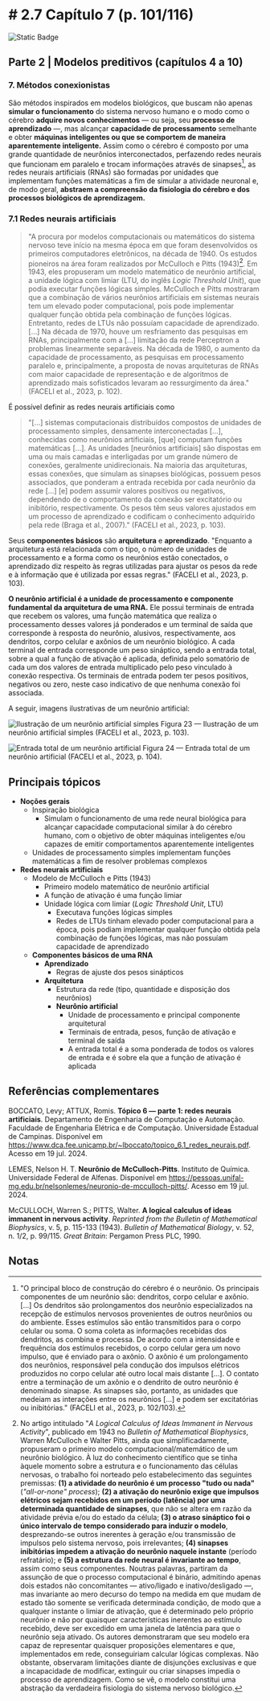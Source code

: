 # # 2.7 Capítulo 7 (p. 101/116)

![Static Badge](https://img.shields.io/badge/Status-Estudando-grey?labelColor=31A8B8)

## Parte 2 | Modelos preditivos (capítulos 4 a 10)

### 7. Métodos conexionistas

São métodos inspirados em modelos biológicos, que buscam não apenas **simular o funcionamento** do sistema nervoso humano e o modo como o cérebro **adquire novos conhecimentos** — ou seja, seu **processo de aprendizado** —, mas alcançar **capacidade de processamento** semelhante e obter **máquinas inteligentes ou que se comportem de maneira aparentemente inteligente.** Assim como o cérebro é composto por uma grande quantidade de neurônios interconectados, perfazendo redes neurais que funcionam em paralelo e trocam informações através de sinapses[^1], as redes neurais artificiais (RNAs) são formadas por unidades que implementam funções matemáticas a fim de simular a atividade neuronal e, de modo geral, **abstraem a compreensão da fisiologia do cérebro e dos processos biológicos de aprendizagem.**

### 7.1 Redes neurais artificiais

>"A procura por modelos computacionais ou matemáticos do sistema nervoso teve início na mesma época em que foram desenvolvidos os primeiros computadores eletrônicos, na década de 1940. Os estudos pioneiros na área foram realizados por McCulloch e Pitts (1943)[^2]. Em 1943, eles propuseram um modelo matemático de neurônio artificial, a unidade lógica com limiar (LTU, do inglês *Logic Threshold Unit*), que podia executar funções lógicas simples. McCulloch e Pitts mostraram que a combinação de vários neurônios artificiais em sistemas neurais tem um elevado poder computacional, pois pode implementar qualquer função obtida pela combinação de funções lógicas. Entretanto, redes de LTUs não possuíam capacidade de aprendizado. [...] Na década de 1970, houve um resfriamento das pesquisas em RNAs, principalmente com a [...] limitação da rede Perceptron a problemas linearmente separáveis. Na década de 1980, o aumento da capacidade de processamento, as pesquisas em processamento paralelo e, principalmente, a proposta de novas arquiteturas de RNAs com maior capacidade de representação e de algoritmos de aprendizado mais sofisticados levaram ao ressurgimento da área." (FACELI et al., 2023, p. 102).

É possível definir as redes neurais artificiais como

>"[...] sistemas computacionais distribuídos compostos de unidades de processamento simples, densamente interconectadas [...], conhecidas como neurônios artificiais, [que] computam funções matemáticas [...]. As unidades [neurônios artificiais] são dispostas em uma ou mais camadas e interligadas por um grande número de conexões, geralmente unidirecionais. Na maioria das arquiteturas, essas conexões, que simulam as sinapses biológicas, possuem pesos associados, que ponderam a entrada recebida por cada neurônio da rede [...] [e] podem assumir valores positivos ou negativos, dependendo de o comportamento da conexão ser excitatório ou inibitório, respectivamente. Os pesos têm seus valores ajustados em um processo de aprendizado e codificam o conhecimento adquirido pela rede (Braga et al., 2007)." (FACELI et al., 2023, p. 103).

Seus **componentes básicos** são **arquitetura** e **aprendizado**. "Enquanto a arquitetura está relacionada com o tipo, o número de unidades de processamento e a forma como os neurônios estão conectados, o aprendizado diz respeito às regras utilizadas para ajustar os pesos da rede e à informação que é utilizada por essas regras." (FACELI et al., 2023, p. 103).

**O neurônio artificial é a unidade de processamento e componente fundamental da arquitetura de uma RNA.** Ele possui terminais de entrada que recebem os valores, uma função matemática que realiza o processamento desses valores já ponderados e um terminal de saída que corresponde à resposta do neurônio, alusivos, respectivamente, aos dendritos, corpo celular e axônios de um neurônio biológico. A cada terminal de entrada corresponde um peso sináptico, sendo a entrada total, sobre a qual a função de ativação é aplicada, definida pelo somatório de cada um dos valores de entrada multiplicado pelo peso vinculado à conexão respectiva. Os terminais de entrada podem ter pesos positivos, negativos ou zero, neste caso indicativo de que nenhuma conexão foi associada.

A seguir, imagens ilustrativas de um neurônio artificial:

![Ilustração de um neurônio artificial simples](../../imagens/23_am_faceli_neuronio_artificial.png)
Figura 23 — Ilustração de um neurônio artificial simples (FACELI et al., 2023, p. 103).

![Entrada total de um neurônio artificial](../../imagens/24_am_faceli_entrada_total_do_neuronio_artificial.png)
Figura 24 — Entrada total de um neurônio artificial (FACELI et al., 2023, p. 104).

## Principais tópicos

- **Noções gerais**
  - Inspiração biológica
    - Simulam o funcionamento de uma rede neural biológica para alcançar capacidade computacional similar à do cérebro humano, com o objetivo de obter máquinas inteligentes e/ou capazes de emitir comportamentos aparentemente inteligentes
  - Unidades de processamento simples implementam funções matemáticas a fim de resolver problemas complexos
- **Redes neurais artificiais**
  - Modelo de McCulloch e Pitts (1943)
    - Primeiro modelo matemático de neurônio artificial
    - A função de ativação é uma função limiar
    - Unidade lógica com limiar (*Logic Threshold Unit*, LTU)
      - Executava funções lógicas simples
      - Redes de LTUs tinham elevado poder computacional para a época, pois podiam implementar qualquer função obtida pela combinação de funções lógicas, mas não possuíam capacidade de aprendizado
  - **Componentes básicos de uma RNA**
    - **Aprendizado**
      - Regras de ajuste dos pesos sinápticos
    - **Arquitetura**
      - Estrutura da rede (tipo, quantidade e disposição dos neurônios)
      - **Neurônio artificial**
        - Unidade de processamento e principal componente arquitetural
        - Terminais de entrada, pesos, função de ativação e terminal de saída
        - A entrada total é a soma ponderada de todos os valores de entrada e é sobre ela que a função de ativação é aplicada

## Referências complementares

BOCCATO, Levy; ATTUX, Romis. **Tópico 6 — parte 1: redes neurais artificiais**. Departamento de Engenharia de Computação e Automação. Faculdade de Engenharia Elétrica e de Computação. Universidade Estadual de Campinas. Disponível em <https://www.dca.fee.unicamp.br/~lboccato/topico_6.1_redes_neurais.pdf>. Acesso em 19 jul. 2024.

LEMES, Nelson H. T. **Neurônio de McCulloch-Pitts**. Instituto de Química. Universidade Federal de Alfenas. Disponível em <https://pessoas.unifal-mg.edu.br/nelsonlemes/neuronio-de-mcculloch-pitts/>. Acesso em 19 jul. 2024.

McCULLOCH, Warren S.; PITTS, Walter. **A logical calculus of ideas immanent in nervous activity**. *Reprinted from the Bulletin of Mathematical Biophysics*, v. 5, p. 115-133 (1943). *Bulletin of Mathematical Biology*, v. 52, n. 1/2, p. 99/115. *Great Britain*: Pergamon Press PLC, 1990.

## Notas

[^1]: "O principal bloco de construção do cérebro é o neurônio. Os principais componentes de um neurônio são: dendritos, corpo celular e axônio. [...] Os dendritos são prolongamentos dos neurônio especializados na recepção de estímulos nervosos provenientes de outros neurônios ou do ambiente. Esses estímulos são então transmitidos para o corpo celular ou soma. O soma coleta as informações recebidas dos dendritos, as combina e processa. De acordo com a intensidade e frequência dos estímulos recebidos, o corpo celular gera um novo impulso, que é enviado para o axônio. O axônio é um prolongamento dos neurônios, responsável pela condução dos impulsos elétricos produzidos no corpo celular até outro local mais distante [...]. O contato entre a terminação de um axônio e o dendrito de outro neurônio é denominado sinapse. As sinapses são, portanto, as unidades que medeiam as interações entre os neurônios [...] e podem ser excitatórias ou inibitórias." (FACELI et al., 2023, p. 102/103).

[^2]: No artigo intitulado "*A Logical Calculus of Ideas Immanent in Nervous Activity*", publicado em 1943 no *Bulletin of Mathematical Biophysics*, Warren McCulloch e Walter Pitts, ainda que simplificadamente, propuseram o primeiro modelo computacional/matemático de um neurônio biológico. À luz do conhecimento científico que se tinha àquele momento sobre a estrutura e o funcionamento das células nervosas, o trabalho foi norteado pelo estabelecimento das seguintes premissas: **(1) a atividade do neurônio é um processo "tudo ou nada"** (*"all-or-none" process*); **(2) a ativação do neurônio exige que impulsos elétricos sejam recebidos em um período (latência) por uma determinada quantidade de sinapses**, que não se altera em razão da atividade prévia e/ou do estado da célula; **(3) o atraso sináptico foi o único intervalo de tempo considerado para induzir o modelo**, desprezando-se outros inerentes à geração e/ou transmissão de impulsos pelo sistema nervoso, pois irrelevantes; **(4) sinapses inibitórias impedem a ativação do neurônio naquele instante** (período refratário); e **(5) a estrutura da rede neural é invariante ao tempo**, assim como seus componentes. Noutras palavras, partiram da assunção de que o processo computacional é binário, admitindo apenas dois estados não concomitantes — ativo/ligado e inativo/desligado —, mas invariante ao mero decurso do tempo na medida em que mudam de estado tão somente se verificada determinada condição, de modo que a qualquer instante o limiar de ativação, que é determinado pelo próprio neurônio e não por quaisquer características inerentes ao estímulo recebido, deve ser excedido em uma janela de latência para que o neurônio seja ativado. Os autores demonstraram que seu modelo era capaz de representar quaisquer proposições elementares e que, implementados em rede, conseguiriam calcular lógicas complexas. Não obstante, observaram limitações diante de disjunções exclusivas e que a incapacidade de modificar, extinguir ou criar sinapses impedia o processo de aprendizagem. Como se vê, o modelo constitui uma abstração da verdadeira fisiologia do sistema nervoso biológico.
